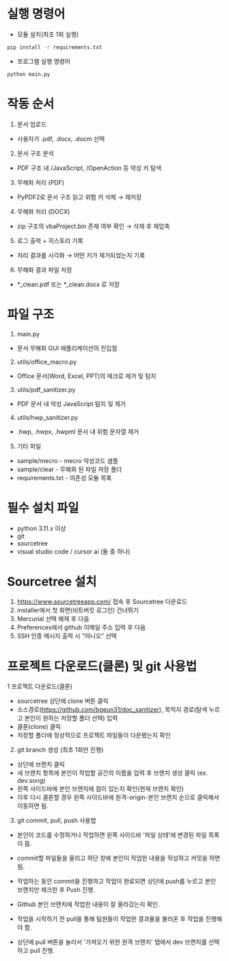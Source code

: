 # 실행 명령어
 - 모듈 설치(최초 1회 실행)
```sh
pip install -r requirements.txt
```
 - 프로그램 실행 명령어
```sh
python main.py
```

# 작동 순서
1. 문서 업로드
  - 사용자가 .pdf, .docx, .docm 선택

2. 문서 구조 분석
  - PDF 구조 내 /JavaScript, /OpenAction 등 악성 키 탐색

3. 무해화 처리 (PDF)
  - PyPDF2로 문서 구조 읽고 위험 키 삭제 → 재저장

4. 무해화 처리 (DOCX)
  - zip 구조의 vbaProject.bin 존재 여부 확인 → 삭제 후 재압축

5. 로그 출력 + 히스토리 기록
  - 처리 결과를 시각화 → 어떤 키가 제거되었는지 기록

6. 무해화 결과 파일 저장
  - *_clean.pdf 또는 *_clean.docx 로 저장

# 파일 구조
1. main.py
  - 문서 무해화 GUI 애플리케이션의 진입점

2. utils/office_macro.py
  - Office 문서(Word, Excel, PPT)의 매크로 제거 및 탐지

3. utils/pdf_sanitizer.py
  - PDF 문서 내 악성 JavaScript 탐지 및 제거

4. utils/hwp_sanitizer.py
  - .hwp, .hwpx, .hwpml 문서 내 위험 문자열 제거

5. 기타 파일
  - sample/mecro - mecro 악성코드 샘플
  - sample/clear - 무해화 된 파일 저장 폴더
  - requirements.txt - 의존성 모듈 목록

# 필수 설치 파일
  - python 3.11.x 이상
  - git
  - sourcetree
  - visual studio code / cursor ai (둘 중 하나)

# Sourcetree 설치
 1. https://www.sourcetreeapp.com/ 접속 후 Sourcetree 다운로드
 2. installer에서 첫 화면(비트버킷 로그인) 건너뛰기
 3. Mercurial 선택 해제 후 다음
 4. Preferences에서 github 이메일 주소 입력 후 다음
 5. SSH 인증 메시지 출력 시 "아니오" 선택

# 프로젝트 다운로드(클론) 및 git 사용법
 1 프로젝트 다운로드(클론)
  - sourcetree 상단에 clone 버튼 클릭
  - 소스경로(https://github.com/bgeun31/doc_sanitizer), 목적지 경로(탐색 누르고 본인이 원하는 저장할 폴더 선택) 입력
  - 클론(clone) 클릭
  - 저장할 폴더에 정상적으로 프로젝트 파일들이 다운됐는지 확인

 2. git branch 생성 (최초 1회만 진행)
  - 상단에 브랜치 클릭
  - 새 브랜치 항목에 본인이 작업할 공간의 이름을 입력 후 브랜치 생성 클릭 (ex. dev.song)
  - 왼쪽 사이드바에 본인 브랜치에 점이 있는지 확인(현재 브랜치 확인)
  - 이후 다시 클론할 경우 왼쪽 사이드바에 원격-origin-본인 브랜치 순으로 클릭해서 이동하면 됨.

3. git commit, pull, push 사용법
  - 본인이 코드를 수정하거나 작업하면 왼쪽 사이드바 '파일 상태'에 변경된 파일 목록이 뜸.
  - commit할 파일들을 올리고 하단 창에 본인이 작업한 내용을 작성하고 커밋을 하면 됨.
  - 작업하는 동안 commit을 진행하고 작업이 완료되면 상단에 push를 누르고 본인 브랜치만 체크한 후 Push 진행.
  - Github 본인 브랜치에 작업한 내용이 잘 올라갔는지 확인.

  - 작업을 시작하기 전 pull을 통해 팀원들이 작업한 결과물을 불러온 후 작업을 진행해야 함.
  - 상단에 pull 버튼을 눌러서 '가져오기 위한 원격 브랜치' 탭에서 dev 브랜치를 선택하고 pull 진행.
